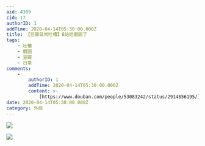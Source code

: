 ```yaml
---
aid: 4309
cid: 17
authorID: 1
addTime: 2020-04-14T05:30:00.000Z
title: 【豆瓣日常吐槽】B站给磨圆了
tags:
    - 吐槽
    - 磨圆
    - 豆瓣
    - 日常
comments:
    -
        authorID: 1
        addTime: 2020-04-14T05:30:00.000Z
        content: >-
            [https://www.douban.com/people/53083242/status/2914856195/](https://www.douban.com/people/53083242/status/2914856195/)
date: 2020-04-14T05:30:00.000Z
category: 外段
---
```


![](https://i.loli.net/2020/04/14/bVaj98QLT3EYrhp.jpg)

![](https://i.loli.net/2020/04/14/CPehXvgRx1dW57U.jpg)
